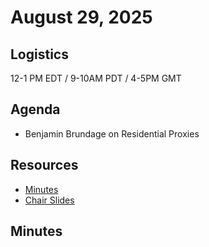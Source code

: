 # August 29, 2025

## Logistics

12-1 PM EDT / 9-10AM PDT / 4-5PM GMT

## Agenda

* Benjamin Brundage on Residential Proxies

## Resources

* [Minutes](https://docs.google.com/document/d/1kf42G1sE94xPvknCYAj5QaCoJ7r3J8aB84T4DYCHX0M/edit?usp=sharing
)
* [Chair Slides](https://docs.google.com/presentation/d/1gRnENfUU5CgsH9Cs22-NcKM37hUGOuuRjeXyHr-7fSo/edit?usp=sharing
)

## Minutes

